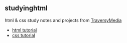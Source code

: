 ## studyinghtml
html & css study notes and projects from [TraversyMedia](https://www.youtube.com/c/TraversyMedia/)
 - [html tutorial](https://www.youtube.com/watch?v=UB1O30fR-EE "HTML Crash Course For Absolute Beginners")
 - [css tutorial](https://www.youtube.com/watch?v=yfoY53QXEnI "CSS Crash Course For Absolute Beginners")
